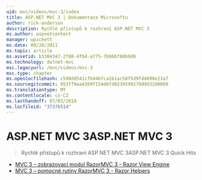```yaml
---
uid: mvc/videos/mvc-3/index
title: ASP.NET MVC 3 | Dokumentace Microsoftu
author: rick-anderson
description: Rychlé přístupů k rozhraní ASP.NET MVC 3
ms.author: aspnetcontent
manager: wpickett
ms.date: 09/28/2011
ms.topic: article
ms.assetid: b3384347-2f88-4fb4-a775-7b96bf88b9d8
ms.technology: dotnet-mvc
msc.legacyurl: /mvc/videos/mvc-3
msc.type: chapter
ms.openlocfilehash: c598dd541cfb44bfca1b1ac58f5d9fd4690e23a7
ms.sourcegitcommit: 953ff9ea4369f154d6fd0239599279ddd3280009
ms.translationtype: MT
ms.contentlocale: cs-CZ
ms.lasthandoff: 07/03/2018
ms.locfileid: "37376514"
---
```

<a name="aspnet-mvc-3"></a><span data-ttu-id="bf671-103">ASP.NET MVC 3</span><span class="sxs-lookup"><span data-stu-id="bf671-103">ASP.NET MVC 3</span></span>
====================
> <span data-ttu-id="bf671-104">Rychlé přístupů k rozhraní ASP.NET MVC 3</span><span class="sxs-lookup"><span data-stu-id="bf671-104">ASP.NET MVC 3 Quick Hits</span></span>


- [<span data-ttu-id="bf671-105">MVC 3 – zobrazovací modul Razor</span><span class="sxs-lookup"><span data-stu-id="bf671-105">MVC 3 - Razor View Engine</span></span>](mvc-3-razor-view-engine.md)
- [<span data-ttu-id="bf671-106">MVC 3 – pomocné rutiny Razor</span><span class="sxs-lookup"><span data-stu-id="bf671-106">MVC 3 - Razor Helpers</span></span>](mvc-3-razor-helpers.md)

